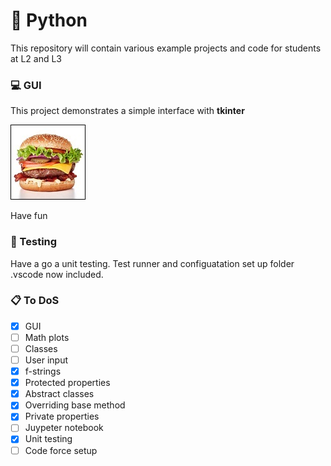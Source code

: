 # :rocket: Python 

This repository will contain various example projects and code for students at L2 and L3

### :computer: GUI

This project demonstrates a simple interface with **tkinter** 

![Image of Project](gui/burger.jpg)
 
Have fun 

### :microscope: Testing

Have a go a unit testing. Test runner and configuatation set up folder .vscode now included.

### :clipboard: To DoS

- [x] GUI
- [ ] Math plots
- [ ] Classes
- [ ] User input
- [x] f-strings
- [x] Protected properties
- [x] Abstract classes
- [x] Overriding base method
- [x] Private properties
- [ ] Juypeter notebook
- [x] Unit testing
- [ ] Code force setup